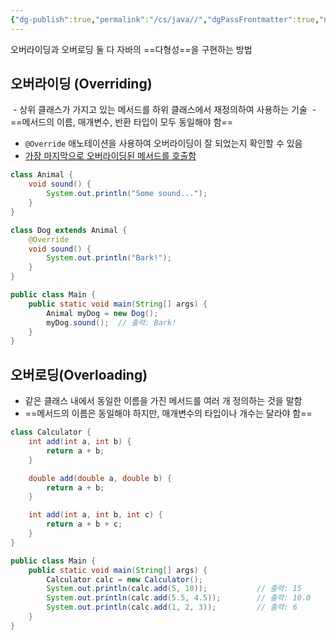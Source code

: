 ```yaml
---
{"dg-publish":true,"permalink":"/cs/java//","dgPassFrontmatter":true,"noteIcon":"","created":"2024-10-27T21:14:37.911+09:00","updated":"2024-10-27T21:24:38.452+09:00"}
---
```



오버라이딩과 오버로딩 둘 다 자바의 ==다형성==을 구현하는 방법
## 오버라이딩 (Overriding)

 - 상위 클래스가 가지고 있는 메서드를 하위 클래스에서 재정의하여 사용하는 기술
 - ==메서드의 이름, 매개변수, 반환 타입이 모두 동일해야 함==
- `@Override` 애노테이션을 사용하여 오버라이딩이 잘 되었는지 확인할 수 있음
- <u>가장 마지막으로 오버라이딩된 메서드를 호출함</u>
```java
class Animal {
    void sound() {
        System.out.println("Some sound...");
    }
}

class Dog extends Animal {
    @Override
    void sound() {
        System.out.println("Bark!");
    }
}

public class Main {
    public static void main(String[] args) {
        Animal myDog = new Dog();
        myDog.sound();  // 출력: Bark!
    }
}

```



## 오버로딩(Overloading)

- 같은 클래스 내에서 동일한 이름을 가진 메서드를 여러 개 정의하는 것을 말함
- ==메서드의 이름은 동일해야 하지만, 매개변수의 타입이나 개수는 달라야 함==
```java
class Calculator {
    int add(int a, int b) {
        return a + b;
    }

    double add(double a, double b) {
        return a + b;
    }

    int add(int a, int b, int c) {
        return a + b + c;
    }
}

public class Main {
    public static void main(String[] args) {
        Calculator calc = new Calculator();
        System.out.println(calc.add(5, 10));           // 출력: 15
        System.out.println(calc.add(5.5, 4.5));        // 출력: 10.0
        System.out.println(calc.add(1, 2, 3));         // 출력: 6
    }
}

```


